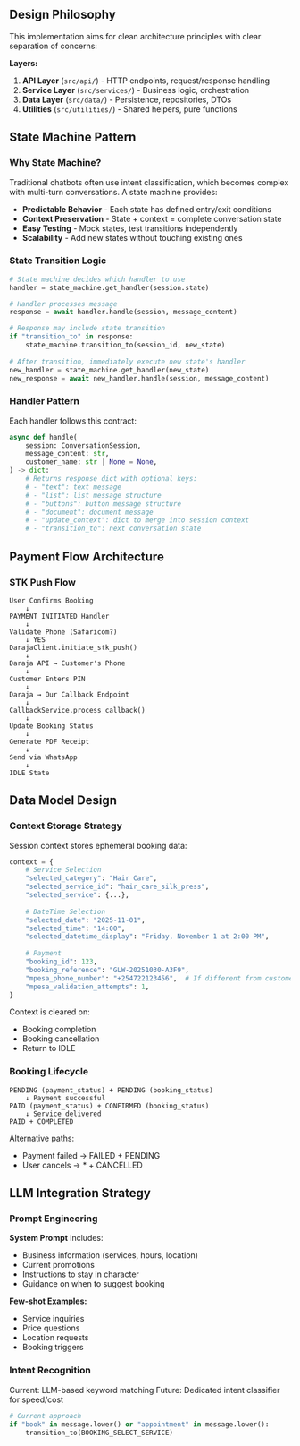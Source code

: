 ## Design Philosophy

This implementation aims for clean architecture principles with clear separation of concerns:

**Layers:**
1. **API Layer** (`src/api/`) - HTTP endpoints, request/response handling
2. **Service Layer** (`src/services/`) - Business logic, orchestration
3. **Data Layer** (`src/data/`) - Persistence, repositories, DTOs
4. **Utilities** (`src/utilities/`) - Shared helpers, pure functions

## State Machine Pattern

### Why State Machine?

Traditional chatbots often use intent classification, which becomes complex with multi-turn conversations. A state machine provides:

- **Predictable Behavior** - Each state has defined entry/exit conditions
- **Context Preservation** - State + context = complete conversation state
- **Easy Testing** - Mock states, test transitions independently
- **Scalability** - Add new states without touching existing ones

### State Transition Logic

```python
# State machine decides which handler to use
handler = state_machine.get_handler(session.state)

# Handler processes message
response = await handler.handle(session, message_content)

# Response may include state transition
if "transition_to" in response:
    state_machine.transition_to(session_id, new_state)
    
# After transition, immediately execute new state's handler
new_handler = state_machine.get_handler(new_state)
new_response = await new_handler.handle(session, message_content)
````

### Handler Pattern

Each handler follows this contract:

```python
async def handle(
    session: ConversationSession,
    message_content: str,
    customer_name: str | None = None,
) -> dict:
    # Returns response dict with optional keys:
    # - "text": text message
    # - "list": list message structure
    # - "buttons": button message structure
    # - "document": document message
    # - "update_context": dict to merge into session context
    # - "transition_to": next conversation state
```

## Payment Flow Architecture

### STK Push Flow

```
User Confirms Booking
    ↓
PAYMENT_INITIATED Handler
    ↓
Validate Phone (Safaricom?)
    ↓ YES
DarajaClient.initiate_stk_push()
    ↓
Daraja API → Customer's Phone
    ↓
Customer Enters PIN
    ↓
Daraja → Our Callback Endpoint
    ↓
CallbackService.process_callback()
    ↓
Update Booking Status
    ↓
Generate PDF Receipt
    ↓
Send via WhatsApp
    ↓
IDLE State
```

## Data Model Design

### Context Storage Strategy

Session context stores ephemeral booking data:

```python
context = {
    # Service Selection
    "selected_category": "Hair Care",
    "selected_service_id": "hair_care_silk_press",
    "selected_service": {...},
    
    # DateTime Selection
    "selected_date": "2025-11-01",
    "selected_time": "14:00",
    "selected_datetime_display": "Friday, November 1 at 2:00 PM",
    
    # Payment
    "booking_id": 123,
    "booking_reference": "GLW-20251030-A3F9",
    "mpesa_phone_number": "+254722123456",  # If different from customer
    "mpesa_validation_attempts": 1,
}
```

Context is cleared on:

- Booking completion
- Booking cancellation
- Return to IDLE

### Booking Lifecycle

```
PENDING (payment_status) + PENDING (booking_status)
    ↓ Payment successful
PAID (payment_status) + CONFIRMED (booking_status)
    ↓ Service delivered
PAID + COMPLETED
```

Alternative paths:

- Payment failed → FAILED + PENDING
- User cancels → * + CANCELLED

## LLM Integration Strategy

### Prompt Engineering

**System Prompt** includes:

- Business information (services, hours, location)
- Current promotions
- Instructions to stay in character
- Guidance on when to suggest booking

**Few-shot Examples:**

- Service inquiries
- Price questions
- Location requests
- Booking triggers

### Intent Recognition

Current: LLM-based keyword matching Future: Dedicated intent classifier for speed/cost

```python
# Current approach
if "book" in message.lower() or "appointment" in message.lower():
    transition_to(BOOKING_SELECT_SERVICE)
```


